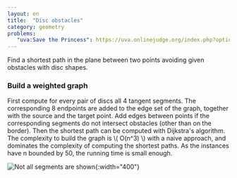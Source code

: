 ```yaml
---
layout: en
title:  "Disc obstacles"
category: geometry
problems:
   "uva:Save the Princess": https://uva.onlinejudge.org/index.php?option=com_onlinejudge&Itemid=8&page=show_problem&problem=3072
---
```


Find a shortest path in the plane between two points avoiding given obstacles with disc shapes.

### Build a weighted graph

First compute for every pair of discs all 4 tangent segments.  The corresponding 8 endpoints are added to the edge set of the graph, together with the source and the target point.  Add edges between points if the corresponding segments do not intersect obstacles (other than on the border).  Then the shortest path can be computed with Dijkstra's algorithm.  The complexity to build the graph is \\( O(n^3) \\) with a naive approach, and dominates the complexity of computing the shortest paths.  As the instances have n bounded by 50, the running time is small enough.

![]({{site.images}}disc-obstacles.svg "Not all segments are shown"){:width="400"}



